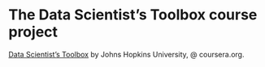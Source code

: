 # The Data Scientist’s Toolbox course project

[Data Scientist’s Toolbox](https://www.coursera.org/learn/data-scientists-tools/home/welcome) by Johns Hopkins University, @ coursera.org.

